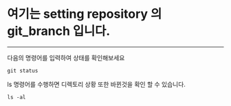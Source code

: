 # 여기는 setting repository 의 git_branch 입니다.
---

다음의 명령어를 입력하여 상태를 확인해보세요 
```shell
git status 
```

ls 명령어를 수행하면 디렉토리 상황 또한 바뀐것을 확인 할 수 있습니다.
```shell
ls -al
```
